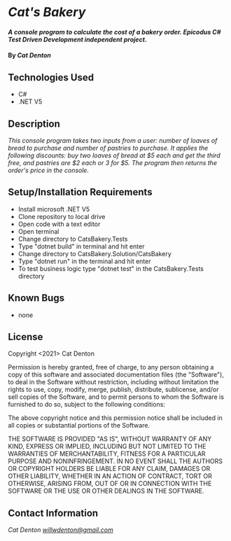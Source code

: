 # _Cat's Bakery_

#### _A console program to calculate the cost of a bakery order. Epicodus C# Test Driven Development independent project._

#### By _**Cat Denton**_

## Technologies Used

* C#
* .NET V5

## Description

_This console program takes two inputs from a user: number of loaves of bread to purchase and number of pastries to purchase. It applies the following discounts: buy two loaves of bread at $5 each and get the third free, and pastries are $2 each or 3 for $5. The program then returns the order's price in the console._

## Setup/Installation Requirements

* Install microsoft .NET V5
* Clone repository to local drive
* Open code with a text editor
* Open terminal
* Change directory to CatsBakery.Tests
* Type "dotnet build" in terminal and hit enter
* Change directory to CatsBakery.Solution/CatsBakery
* Type "dotnet run" in the terminal and hit enter
* To test business logic type "dotnet test" in the CatsBakery.Tests directory

## Known Bugs

* none

## License

Copyright <2021> Cat Denton

Permission is hereby granted, free of charge, to any person obtaining a copy of this software and associated documentation files (the "Software"), to deal in the Software without restriction, including without limitation the rights to use, copy, modify, merge, publish, distribute, sublicense, and/or sell copies of the Software, and to permit persons to whom the Software is furnished to do so, subject to the following conditions:

The above copyright notice and this permission notice shall be included in all copies or substantial portions of the Software.

THE SOFTWARE IS PROVIDED "AS IS", WITHOUT WARRANTY OF ANY KIND, EXPRESS OR IMPLIED, INCLUDING BUT NOT LIMITED TO THE WARRANTIES OF MERCHANTABILITY, FITNESS FOR A PARTICULAR PURPOSE AND NONINFRINGEMENT. IN NO EVENT SHALL THE AUTHORS OR COPYRIGHT HOLDERS BE LIABLE FOR ANY CLAIM, DAMAGES OR OTHER LIABILITY, WHETHER IN AN ACTION OF CONTRACT, TORT OR OTHERWISE, ARISING FROM, OUT OF OR IN CONNECTION WITH THE SOFTWARE OR THE USE OR OTHER DEALINGS IN THE SOFTWARE.



## Contact Information

_Cat Denton <willwdenton@gmail.com>_